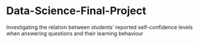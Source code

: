 # Data-Science-Final-Project
Investigating the relation between students’ reported self-confidence levels when answering questions and their learning behaviour
